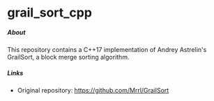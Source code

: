 # grail_sort_cpp
##### About
 This repository contains a C++17 implementation of Andrey Astrelin's GrailSort, a block merge sorting algorithm.
##### Links
 - Original repository: https://github.com/Mrrl/GrailSort
